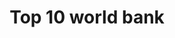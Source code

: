 ---
title: "Top 10 world bank"
description: "Designed and built blockchain infrastructure for the transfer of tokenized assets across world class banking Institutions."
category: "Industry"
weight: 1
image: "project/Credit-Suisse-Logo.png"
alt: "Credit Suisse Logo"
draft: false
---